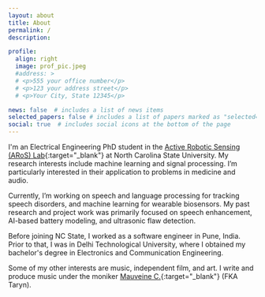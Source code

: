 ```yaml
---
layout: about
title: About
permalink: /
description:

profile:
  align: right
  image: prof_pic.jpeg
  #address: >
  # <p>555 your office number</p>
  # <p>123 your address street</p>
  # <p>Your City, State 12345</p>

news: false  # includes a list of news items
selected_papers: false # includes a list of papers marked as "selected={true}"
social: true  # includes social icons at the bottom of the page
---
```


 I'm an Electrical Engineering PhD student in the [Active Robotic Sensing (ARoS) Lab](https://research.ece.ncsu.edu/aros/){:target="\_blank"} at North Carolina State University. My research interests include machine learning and signal processing. I’m particularly interested in their application to problems in medicine and audio.
 
Currently, I’m working on speech and language processing for tracking speech disorders, and machine learning for wearable biosensors. My past research and project work was primarily focused on speech enhancement, AI-based battery modeling, and ultrasonic flaw detection.

Before joining NC State, I worked as a software engineer in Pune, India. Prior to that, I was in Delhi Technological University, where I obtained my bachelor's degree in Electronics and Communication Engineering.

Some of my other interests are music, independent film, and art. I write and produce music under the moniker [Mauveine C.](https://mauveinec.bandcamp.com/){:target="\_blank"} (FKA Taryn).